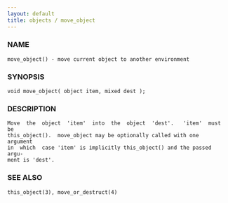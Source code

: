 ```yaml
---
layout: default
title: objects / move_object
---
```


### NAME

    move_object() - move current object to another environment

### SYNOPSIS

    void move_object( object item, mixed dest );

### DESCRIPTION

    Move  the  object  'item'  into  the  object  'dest'.   'item'  must be
    this_object().  move_object may be optionally called with one  argument
    in  which  case 'item' is implicitly this_object() and the passed argu‐
    ment is 'dest'.

### SEE ALSO

    this_object(3), move_or_destruct(4)

